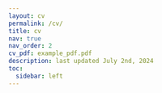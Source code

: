 ```yaml
---
layout: cv
permalink: /cv/
title: cv
nav: true
nav_order: 2
cv_pdf: example_pdf.pdf
description: last updated July 2nd, 2024 
toc:
  sidebar: left
---
```

